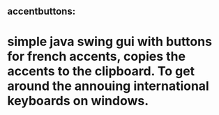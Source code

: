 ## accentbuttons:
# simple java swing gui with buttons for french accents, copies the accents to the clipboard. To get around the annouing international keyboards on windows.
